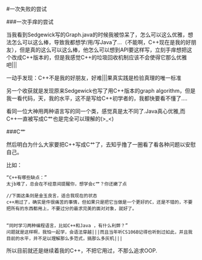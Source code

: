 #一次失败的尝试

###一次手痒的尝试

当我看到Sedgewick写的Graph.java的时候我被惊呆了，怎么可以这么优雅，想法怎么可以这么棒，导致我都想学/用/写Java了...（不能啊，C++现在是我的好朋友），但是真的这么可以这么棒，他怎么可以想到API要这样写，立刻手痒想把这个改成C++版本的，但是我感觉C++的垃圾回收机制应该不会使得它那么优雅吧|||

一动手发现：C++不是我的好朋友，好难|||果真实践是检验真理的唯一标准

另一个收获就是发现原来Sedgewick也写了用C++版本的graph algorithm，但是我一看代码，天，我的水平，这不是写给C++初学者的，我都快要看不懂了....


看同一位大神用两种语言写的同一个类，感觉真是太不同了.Java真心优雅,而C++一直被写成C艹也是完全可以理解的(>_<)


###C艹

然后明白为什么大家要把C++写成C艹了，去知乎撸了一圈看了看各种问题以安慰自己。

比如：

```
“C++有哪些缺点：”
太jb难了，总会在不经意间提醒你，想学会c艹？你还嫩了点

//下面这条则是金玉良言，适合我现在的状态
c++用过了，确实是件很痛苦的事情，但如果只是把它当做是一个更好的C，还是不错的，不要把所有的东西都用上，不要过分的最求完美的面对对象，就好了。


“同时学习两种编程语言，比如C++和Java ，有什么利弊？”
问题就是这样啊，我怕一起学，会语法穿越|||而且当年听CS106B记得也听到过如此，并且我目前的水平，并不足以理解那么多范式，搞那么多灰机|||
```

所以目前就还是继续着我的C++，不把它用过，不那么追求OOP.




